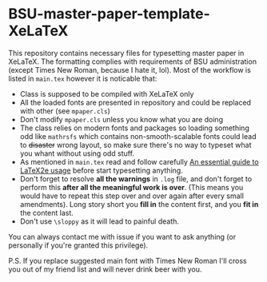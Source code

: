 # BSU-master-paper-template-XeLaTeX
This repository contains necessary files for typesetting master paper in XeLaTeX. The formatting complies with requirements of BSU administration (except Times New Roman, because I hate it, lol). Most of the workflow is listed in `main.tex` however it is noticable that:
- Class is supposed to be compiled with XeLaTeX only
- All the loaded fonts are presented in repository and could be replaced with other (see `mpaper.cls`)
- Don't modify `mpaper.cls` unless you know what you are doing
- The class relies on modern fonts and packages so loading something odd like `mathrsfs` which contains non-smooth-scalable fonts could lead to ~~disaster~~ wrong layout, so make sure there's no way to typeset what you whant without using odd stuff.
- As mentioned in `main.tex` read and follow carefully [An essential guide to LaTeX2e usage](http://anorien.csc.warwick.ac.uk/mirrors/CTAN/info/l2tabu/english/l2tabuen.pdf) before start typesetting anything.
- Don't forget to resolve **all the warnings** in `.log` file, and don't forget to perform this **after all the meaningful work is over**. (This means you would have to repeat this step over and over again after every small amendments). Long story short you __fill in__ the content first, and you __fit in__ the content last.
- Don't use `\sloppy` as it will lead to painful death.

You can always contact me with issue if you want to ask anything (or personally if you're granted this privilege).

P.S. If you replace suggested main font with Times New Roman I'll cross you out of my friend list and will never drink beer with you.